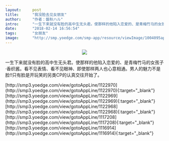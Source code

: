 ```yaml
---
layout:     post
title:      "我没脸去见女朋友"
author:     "作者：磐秋ハル"
intro:      "一生下来就没有脸的高中生无头君。使那样的他陷入恋爱的、是青梅竹马的女孩子·香织酱。看不见表情、看不见眼神、即使那样两人也心意相通。男人的魅力不是脸!!只有脸是开玩笑的另类CP的认真交往开始了。"
date:       "2018-02-14 16:56:54"
tags:       "女朋友"
image:      "http://smp.yoedge.com/smp-app/resource/viewImage/1004095appline.png"
---
```

<div style="text-align: center">
<p><img src="http://smp.yoedge.com/smp-app/resource/viewImage/1004095appline.png"/></p>
</div>
<p class="post-meta">
<span>一生下来就没有脸的高中生无头君。使那样的他陷入恋爱的、是青梅竹马的女孩子·香织酱。看不见表情、看不见眼神、即使那样两人也心意相通。男人的魅力不是脸!!只有脸是开玩笑的另类CP的认真交往开始了。</span>
</p>
[http://smp3.yoedge.com/view/gotoAppLine/1122970](http://smp3.yoedge.com/view/gotoAppLine/1122970){:target="_blank"}
[http://smp3.yoedge.com/view/gotoAppLine/1122969](http://smp3.yoedge.com/view/gotoAppLine/1122969){:target="_blank"}
[http://smp3.yoedge.com/view/gotoAppLine/1122968](http://smp3.yoedge.com/view/gotoAppLine/1122968){:target="_blank"}
[http://smp3.yoedge.com/view/gotoAppLine/1117208](http://smp3.yoedge.com/view/gotoAppLine/1117208){:target="_blank"}
[http://smp3.yoedge.com/view/gotoAppLine/1116914](http://smp3.yoedge.com/view/gotoAppLine/1116914){:target="_blank"}


